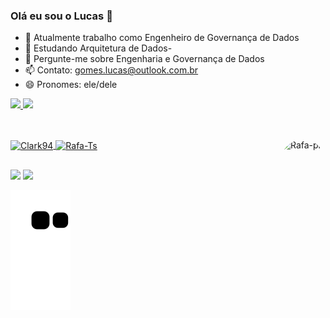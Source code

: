 ### Olá eu sou o Lucas 👋

- 🔭 Atualmente trabalho como Engenheiro de Governança de Dados
- 🌱 Estudando Arquitetura de Dados- 
- 💬 Pergunte-me sobre Engenharia e Governança de Dados 
- 📫 Contato: gomes.lucas@outlook.com.br
- 😄 Pronomes:  ele/dele
<div align="left">
  <a href="https://github.com/clar94">
  <img height="180em" src="https://github-readme-stats.vercel.app/api?username=clark94&show_icons=true&theme=dark&include_all_commits=true&count_private=true"/>
  <img height="180em" src="https://github-readme-stats.vercel.app/api/top-langs/?username=clark94&layout=compact&langs_count=7&theme=dark"/>
</div>

  ##
  
  <div style="display: inline_block"><br>
  <img align="center" alt="Clark94" height="30" width="40" src="https://cdn.jsdelivr.net/gh/devicons/devicon/icons/python/python-original-wordmark.svg">
  <img align="center" alt="Rafa-Ts" height="60" width="40" src="https://cdn.jsdelivr.net/gh/devicons/devicon/icons/googlecloud/googlecloud-original.svg">
  <img align="right" alt="Rafa-pic" height="150" style="border-radius:50px;" src="https://media.discordapp.net/attachments/639956127056134178/890373478988013628/Publicacoes_Instagram_1_1.png?width=676&height=676">
</div>
  
  
 ##
  
  <div> 
  <a href = "mailto:gomes.lucas@gmail.com"><img src="https://img.shields.io/badge/Microsoft_Outlook-0078D4?style=for-the-badge&logo=microsoft-outlook&logoColor=white" target="_blank"></a>
  <a href="https://www.linkedin.com/in/rafaella-ballerini-45875016a" target="_blank"><img src="https://img.shields.io/badge/-LinkedIn-%230077B5?style=for-the-badge&logo=linkedin&logoColor=white" target="_blank"></a> 
    
 ![Snake animation](https://github.com/clark94/clark94/blob/output/github-contribution-grid-snake.svg)
 
